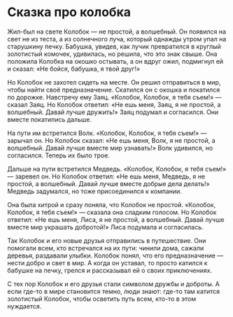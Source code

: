 # Сказка про колобка
Жил-был на свете Колобок — не простой, а волшебный. Он появился на свет не из теста, а из солнечного луча, который однажды утром упал на старушкину печку. Бабушка, увидев, как лучик превратился в круглый золотистый комочек, удивилась, но решила, что это знак свыше. Она положила Колобка на окошко остывать, а он вдруг ожил, подмигнул ей и сказал: «Не бойся, бабушка, я твой друг!»

Но Колобок не захотел сидеть на месте. Он решил отправиться в мир, чтобы найти своё предназначение. Скатился он с окошка и покатился по дорожке. Навстречу ему Заяц. «Колобок, Колобок, я тебя съем!» — сказал Заяц. Но Колобок ответил: «Не ешь меня, Заяц, я не простой, а волшебный. Давай лучше дружить!» Заяц подумал и согласился. Они вместе покатились дальше.

На пути им встретился Волк. «Колобок, Колобок, я тебя съем!» — зарычал он. Но Колобок сказал: «Не ешь меня, Волк, я не простой, а волшебный. Давай лучше вместе мир узнавать!» Волк удивился, но согласился. Теперь их было трое.

Дальше на пути встретился Медведь. «Колобок, Колобок, я тебя съем!» — заревел он. Но Колобок ответил: «Не ешь меня, Медведь, я не простой, а волшебный. Давай лучше вместе добрые дела делать!» Медведь задумался, но тоже присоединился к компании.

Она была хитрой и сразу поняла, что Колобок не простой. «Колобок, Колобок, я тебя съем!» — сказала она сладким голосом. Но Колобок ответил: «Не ешь меня, Лиса, я не простой, а волшебный. Давай лучше вместе мир украшать добротой!» Лиса подумала и согласилась.

Так Колобок и его новые друзья отправились в путешествие. Они помогали всем, кто встречался на их пути: чинили дома, сажали деревья, раздавали улыбки. Колобок понял, что его предназначение — нести добро и свет в мир. А когда он уставал, то просто катился к бабушке на печку, грелся и рассказывал ей о своих приключениях.

С тех пор Колобок и его друзья стали символом дружбы и доброты. А если где-то в мире становится темно, люди знают: где-то там катится золотистый Колобок, чтобы осветить путь всем, кто-то в этом нуждается.